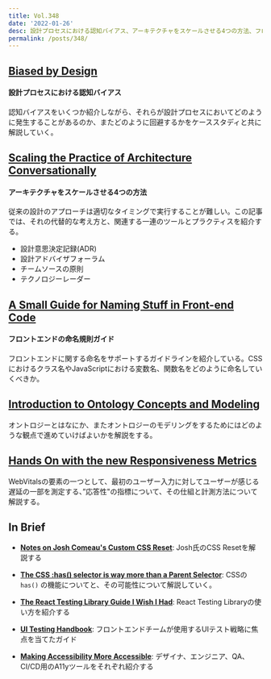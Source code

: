 ```yaml
---
title: Vol.348
date: '2022-01-26'
desc: 設計プロセスにおける認知バイアス、アーキテクチャをスケールさせる4つの方法、フロントエンドの命名規則ガイド、ほか計10リンク
permalink: /posts/348/
---
```


## [Biased by Design](https://biasedbydesign.com/)
#### 設計プロセスにおける認知バイアス

認知バイアスをいくつか紹介しながら、それらが設計プロセスにおいてどのように発生することがあるのか、またどのように回避するかをケーススタディと共に解説していく。

## [Scaling the Practice of Architecture Conversationally](https://martinfowler.com/articles/scaling-architecture-conversationally.html)
#### アーキテクチャをスケールさせる4つの方法

従来の設計のアプローチは適切なタイミングで実行することが難しい。この記事では、それの代替的な考え方と、関連する一連のツールとプラクティスを紹介する。

- 設計意思決定記録(ADR)
- 設計アドバイザフォーラム
- チームソースの原則
- テクノロジーレーダー


## [A Small Guide for Naming Stuff in Front-end Code](https://blog.frankmtaylor.com/2021/10/21/a-small-guide-for-naming-stuff-in-front-end-code/)
#### フロントエンドの命名規則ガイド

フロントエンドに関する命名をサポートするガイドラインを紹介している。CSSにおけるクラス名やJavaScriptにおける変数名、関数名をどのように命名していくべきか。

## [Introduction to Ontology Concepts and Modeling](https://boxesandarrows.com/introduction-to-ontology-concepts-and-modeling/)

オントロジーとはなにか、またオントロジーのモデリングをするためにはどのような観点で進めていけばよいかを解説をする。

## [Hands On with the new Responsiveness Metrics](https://calendar.perfplanet.com/2021/hands-on-with-the-new-responsiveness-metrics/)

WebVitalsの要素の一つとして、最初のユーザー入力に対してユーザーが感じる遅延の一部を測定する、”応答性"の指標について、その仕組と計測方法について解説する。


## In Brief

- **[Notes on Josh Comeau's Custom CSS Reset](https://css-tricks.com/notes-on-josh-comeaus-custom-css-reset/)**: Josh氏のCSS Resetを解説する

- **[The CSS :has() selector is way more than a Parent Selector](https://www.bram.us/2021/12/21/the-css-has-selector-is-way-more-than-a-parent-selector/)**: CSSの `has()` の機能についてと、その可能性について解説していく。

- **[The React Testing Library Guide I Wish I Had](https://blog.theodo.com/2021/12/react-testing-library-guide/)**: React Testing Libraryの使い方を紹介する

- **[UI Testing Handbook](https://storybook.js.org/tutorials/ui-testing-handbook/)**: フロントエンドチームが使用するUIテスト戦略に焦点を当てたガイド

- **[Making Accessibility More Accessible](https://austingil.com/making-accessibility-more-accessible/)**: デザイナ、エンジニア、QA、CI/CD用のA11yツールをそれぞれ紹介する

